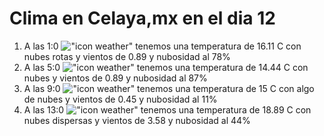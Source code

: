 # Clima en Celaya,mx en el dia 12

1. A las 1:0 !["icon weather"](http://openweathermap.org/img/w/04n.png) tenemos una temperatura de 16.11 C con nubes rotas y  vientos de 0.89 y nubosidad al 78%
1. A las 5:0 !["icon weather"](http://openweathermap.org/img/w/04n.png) tenemos una temperatura de 14.44 C con nubes y  vientos de 0.89 y nubosidad al 87%
1. A las 9:0 !["icon weather"](http://openweathermap.org/img/w/02d.png) tenemos una temperatura de 15 C con algo de nubes y  vientos de 0.45 y nubosidad al 11%
1. A las 13:0 !["icon weather"](http://openweathermap.org/img/w/03d.png) tenemos una temperatura de 18.89 C con nubes dispersas y  vientos de 3.58 y nubosidad al 44%
